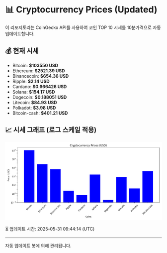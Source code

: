 
# 📊 Cryptocurrency Prices (Updated)

이 리포지토리는 CoinGecko API를 사용하여 코인 TOP 10 시세를 10분가격으로 자동 업데이트합니다.

## 💰 현재 시세
- Bitcoin: **$103550 USD**
- Ethereum: **$2521.39 USD**
- Binancecoin: **$654.36 USD**
- Ripple: **$2.14 USD**
- Cardano: **$0.666426 USD**
- Solana: **$154.17 USD**
- Dogecoin: **$0.188051 USD**
- Litecoin: **$84.93 USD**
- Polkadot: **$3.98 USD**
- Bitcoin-cash: **$401.21 USD**

## 📈 시세 그래프 (로그 스케일 적용)
![Crypto Prices](crypto_prices.png)

⏳ 업데이트 시간: 2025-05-31 09:44:14 (UTC)

---
자동 업데이트 봇에 의해 관리됩니다.
